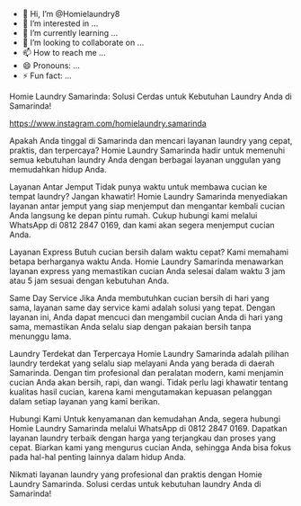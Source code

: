 - 👋 Hi, I’m @Homielaundry8
- 👀 I’m interested in ...
- 🌱 I’m currently learning ...
- 💞️ I’m looking to collaborate on ...
- 📫 How to reach me ...
- 😄 Pronouns: ...
- ⚡ Fun fact: ...

<!---
Homielaundry8/Homielaundry8 is a ✨ special ✨ repository because its `README.md` (this file) appears on your GitHub profile.
You can click the Preview link to take a look at your changes.
--->
Homie Laundry Samarinda: Solusi Cerdas untuk Kebutuhan Laundry Anda di Samarinda!

https://www.instagram.com/homielaundry.samarinda

Apakah Anda tinggal di Samarinda dan mencari layanan laundry yang cepat, praktis, dan terpercaya? Homie Laundry Samarinda hadir untuk memenuhi semua kebutuhan laundry Anda dengan berbagai layanan unggulan yang memudahkan hidup Anda.

Layanan Antar Jemput
Tidak punya waktu untuk membawa cucian ke tempat laundry? Jangan khawatir! Homie Laundry Samarinda menyediakan layanan antar jemput yang siap menjemput dan mengantar kembali cucian Anda langsung ke depan pintu rumah. Cukup hubungi kami melalui WhatsApp di 0812 2847 0169, dan kami akan segera menjemput cucian Anda.

Layanan Express
Butuh cucian bersih dalam waktu cepat? Kami memahami betapa berharganya waktu Anda. Homie Laundry Samarinda menawarkan layanan express yang memastikan cucian Anda selesai dalam waktu 3 jam atau 5 jam sesuai dengan kebutuhan Anda.

Same Day Service
Jika Anda membutuhkan cucian bersih di hari yang sama, layanan same day service kami adalah solusi yang tepat. Dengan layanan ini, Anda dapat mencuci dan mengambil cucian Anda di hari yang sama, memastikan Anda selalu siap dengan pakaian bersih tanpa menunggu lama.

Laundry Terdekat dan Terpercaya
Homie Laundry Samarinda adalah pilihan laundry terdekat yang selalu siap melayani Anda yang berada di daerah Samarinda. Dengan tim profesional dan peralatan modern, kami menjamin cucian Anda akan bersih, rapi, dan wangi. Tidak perlu lagi khawatir tentang kualitas hasil cucian, karena kami mengutamakan kepuasan pelanggan dalam setiap layanan yang kami berikan.

Hubungi Kami
Untuk kenyamanan dan kemudahan Anda, segera hubungi Homie Laundry Samarinda melalui WhatsApp di 0812 2847 0169. Dapatkan layanan laundry terbaik dengan harga yang terjangkau dan proses yang cepat. Biarkan kami yang mengurus cucian Anda, sehingga Anda bisa fokus pada hal-hal penting lainnya dalam hidup Anda.

Nikmati layanan laundry yang profesional dan praktis dengan Homie Laundry Samarinda. Solusi cerdas untuk kebutuhan laundry Anda di Samarinda!
